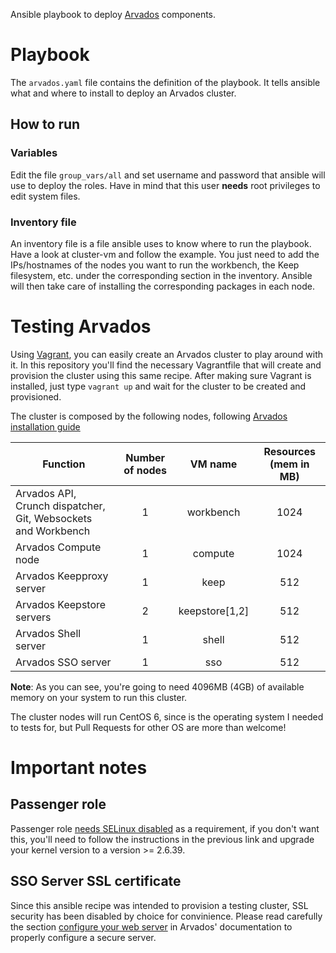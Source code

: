 Ansible playbook to deploy [Arvados][arvados] components.

# Playbook
The `arvados.yaml` file contains the definition of the playbook. It tells ansible what and where to
install to deploy an Arvados cluster.

## How to run

### Variables
Edit the file `group_vars/all` and set username and password that ansible will use to deploy the roles.
Have in mind that this user **needs** root privileges to edit system files.

### Inventory file
An inventory file is a file ansible uses to know where to run the playbook. Have a look at cluster-vm
and follow the example. You just need to add the IPs/hostnames of the nodes you want to run the workbench,
the Keep filesystem, etc. under the corresponding section in the inventory. Ansible will then take care
of installing the corresponding packages in each node.

# Testing Arvados
Using [Vagrant](https://www.vagrantup.com/), you can easily create an Arvados cluster to play around with it.
In this repository you'll find the necessary Vagrantfile that will create and provision the cluster
using this same recipe. After making sure Vagrant is installed, just type `vagrant up` and wait for
the cluster to be created and provisioned.

The cluster is composed by the following nodes, following [Arvados installation guide][installation]

| Function | Number of nodes | VM name | Resources (mem in MB)
| -------- | :-------------: | :-----: | :-------------------:
|Arvados API, Crunch dispatcher, Git, Websockets and Workbench | 1 | workbench | 1024
|Arvados Compute node | 1 | compute | 1024
|Arvados Keepproxy server | 1 | keep | 512
|Arvados Keepstore servers | 2 | keepstore[1,2] | 512
|Arvados Shell server | 1 | shell | 512
|Arvados SSO server | 1 | sso | 512

**Note**: As you can see, you're going to need 4096MB (4GB) of available memory on your system to run this
cluster.

The cluster nodes will run CentOS 6, since is the operating system I needed to tests for, but Pull Requests
for other OS are more than welcome!

# Important notes

## Passenger role
Passenger role [needs SELinux disabled][SELinux] as a requirement, if you don't want this, you'll need
to follow the instructions in the previous link and upgrade your kernel version to a version >= 2.6.39.

## SSO Server SSL certificate
Since this ansible recipe was intended to provision a testing cluster, SSL security has been disabled
by choice for convinience. Please read carefully the section [configure your web server](http://doc.arvados.org/install/install-sso.html)
in Arvados' documentation to properly configure a secure server.

[arvados]: https://arvados.org/
[SELinux]: https://www.phusionpassenger.com/library/walkthroughs/deploy/ruby/ownserver/nginx/oss/el6/install_passenger.html
[installation]: http://doc.arvados.org/install/install-manual-prerequisites.html
